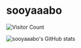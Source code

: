 # sooyaaabo
![Visitor Count](https://profile-counter.glitch.me/sooyaaabo/count.svg)

![sooyaaabo's GitHub stats](https://pixel-profile.vercel.app/api/github-stats?username=sooyaaabo&theme=serene&show_rank=false)
